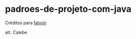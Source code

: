 # padroes-de-projeto-com-java

Créditos para [falvojr]([falvojr](https://github.com/falvojr))

att. Calebe
